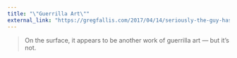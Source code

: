 ```yaml
---
title: "\"Guerrilla Art\""
external_link: "https://gregfallis.com/2017/04/14/seriously-the-guy-has-a-point/"
---
```

> On the surface, it appears to be another work of guerrilla art — but it’s not.
